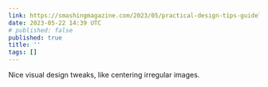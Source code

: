 ```yaml
---
link: https://smashingmagazine.com/2023/05/practical-design-tips-guidelines-beginner-designers/
date: 2023-05-22 14:39 UTC
# published: false
published: true
title: ''
tags: []
---
```


Nice visual design tweaks, like centering irregular images.
